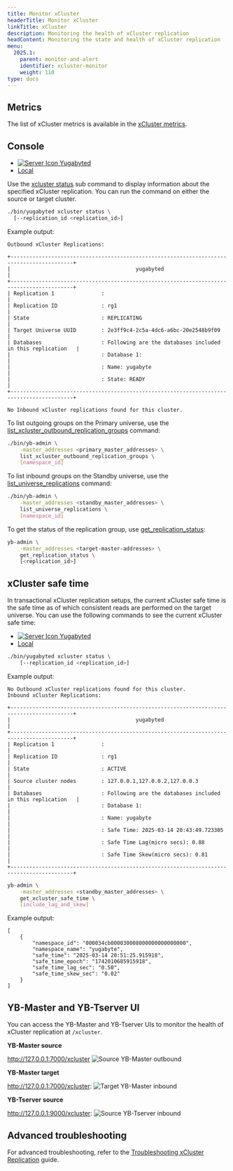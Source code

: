 ```yaml
---
title: Monitor xCluster
headerTitle: Monitor xCluster
linkTitle: xCluster
description: Monitoring the health of xCluster replication
headContent: Monitoring the state and health of xCluster replication
menu:
  2025.1:
    parent: monitor-and-alert
    identifier: xcluster-monitor
    weight: 110
type: docs
---
```


## Metrics

The list of xCluster metrics is available in the [xCluster metrics](../metrics/replication/).

## Console

<ul class="nav nav-tabs-alt nav-tabs-yb custom-tabs">
  <li>
    <a href="#yugabyted" class="nav-link active" id="yugabyted-tab" data-bs-toggle="tab"
      role="tab" aria-controls="yugabyted" aria-selected="true">
      <img src="/icons/database.svg" alt="Server Icon">
      Yugabyted
    </a>
  </li>
  <li>
    <a href="#local" class="nav-link" id="local-tab" data-bs-toggle="tab"
      role="tab" aria-controls="local" aria-selected="false">
      <i class="icon-shell"></i>
      Local
    </a>
  </li>
</ul>
<div class="tab-content">
  <div id="yugabyted" class="tab-pane fade show active" role="tabpanel" aria-labelledby="yugabyted-tab">

<!-- YugabyteD Monitor -->

Use the [xcluster status](../../../reference/configuration/yugabyted/#status-1) sub command to display information about the specified xCluster replication. You can run the command on either the source or target cluster.

```sh
./bin/yugabyted xcluster status \
  [--replication_id <replication_id>]
```

Example output:

```output
Outbound xCluster Replications:

+------------------------------------------------------------------------------------------+
|                                        yugabyted                                         |
+------------------------------------------------------------------------------------------+
| Replication 1               :                                                            |
| Replication ID              : rg1                                                        |
| State                       : REPLICATING                                                |
| Target Universe UUID        : 2e3ff9c4-2c5a-4dc6-a6bc-20e2548b9f09                       |
| Databases                   : Following are the databases included in this replication   |
|                             : Database 1:                                                |
|                             : Name: yugabyte                                             |
|                             : State: READY                                               |
+------------------------------------------------------------------------------------------+

No Inbound xCluster replications found for this cluster.
```

  </div>

  <div id="local" class="tab-pane fade " role="tabpanel" aria-labelledby="local-tab">

<!-- Local Monitor -->

To list outgoing groups on the Primary universe, use the [list_xcluster_outbound_replication_groups](../../../admin/yb-admin/#list-xcluster-outbound-replication-groups) command:

```sh
./bin/yb-admin \
    -master_addresses <primary_master_addresses> \
    list_xcluster_outbound_replication_groups \
    [namespace_id]
```

To list inbound groups on the Standby universe, use the [list_universe_replications](../../../admin/yb-admin/#list-universe-replications) command:

```sh
./bin/yb-admin \
    -master_addresses <standby_master_addresses> \
    list_universe_replications \
    [namespace_id]
```

To get the status of the replication group, use [get_replication_status](../../../admin/yb-admin/#get-replication-status):

```sh
yb-admin \
    -master_addresses <target-master-addresses> \
    get_replication_status \
    [<replication_id>]
```

  </div>

</div>

## xCluster safe time

In transactional xCluster replication setups, the current xCluster safe time is the safe time as of which consistent reads are performed on the target universe. You can use the following commands to see the current xCluster safe time:

<ul class="nav nav-tabs-alt nav-tabs-yb custom-tabs">
  <li>
    <a href="#yugabyted-safe-time" class="nav-link active" id="yugabyted-safe-time-tab" data-bs-toggle="tab"
      role="tab" aria-controls="yugabyted-safe-time" aria-selected="true">
      <img src="/icons/database.svg" alt="Server Icon">
      Yugabyted
    </a>
  </li>
  <li>
    <a href="#local-safe-time" class="nav-link" id="local-safe-time-tab" data-bs-toggle="tab"
      role="tab" aria-controls="local-safe-time" aria-selected="false">
      <i class="icon-shell"></i>
      Local
    </a>
  </li>
</ul>
<div class="tab-content">
  <div id="yugabyted-safe-time" class="tab-pane fade show active" role="tabpanel" aria-labelledby="yugabyted-safe-time-tab">

```sh
./bin/yugabyted xcluster status \
    [--replication_id <replication_id>]
```

Example output:

```output
No Outbound xCluster replications found for this cluster.
Inbound xCluster Replications:

+------------------------------------------------------------------------------------------+
|                                        yugabyted                                         |
+------------------------------------------------------------------------------------------+
| Replication 1               :                                                            |
| Replication ID              : rg1                                                        |
| State                       : ACTIVE                                                     |
| Source cluster nodes        : 127.0.0.1,127.0.0.2,127.0.0.3                              |
| Databases                   : Following are the databases included in this replication   |
|                             : Database 1:                                                |
|                             : Name: yugabyte                                             |
|                             : Safe Time: 2025-03-14 20:43:49.723305                      |
|                             : Safe Time Lag(micro secs): 0.88                            |
|                             : Safe Time Skew(micro secs): 0.81                           |
+------------------------------------------------------------------------------------------+
```

  </div>

  <div id="local-safe-time" class="tab-pane fade " role="tabpanel" aria-labelledby="local-safe-time-tab">

  ```sh
  yb-admin \
      -master_addresses <standby_master_addresses> \
      get_xcluster_safe_time \
      [include_lag_and_skew]
  ```

  Example output:

  ```output
  [
      {
          "namespace_id": "000034cb000030008000000000000000",
          "namespace_name": "yugabyte",
          "safe_time": "2025-03-14 20:51:25.915918",
          "safe_time_epoch": "1742010685915918",
          "safe_time_lag_sec": "0.50",
          "safe_time_skew_sec": "0.02"
      }
  ]
  ```

  </div>
  </div>

## YB-Master and YB-Tserver UI

You can access the YB-Master and YB-Tserver UIs to monitor the health of xCluster replication at `/xcluster`.

**YB-Master source**

<http://127.0.0.1:7000/xcluster>
![Source YB-Master outbound](/images/deploy/xcluster/automatic-outbound.jpg)

**YB-Master target**

<http://127.0.0.1:7000/xcluster>:
![Target YB-Master inbound](/images/deploy/xcluster/automatic-inbound.jpg)

**YB-Tserver source**

<http://127.0.0.1:9000/xcluster>:
![Source YB-Tserver inbound](/images/deploy/xcluster/tserver-outbound.jpg)

## Advanced troubleshooting

For advanced troubleshooting, refer to the [Troubleshooting xCluster Replication](https://support.yugabyte.com/hc/en-us/articles/29809348650381-How-to-troubleshoot-xCluster-replication-lag-and-errors) guide.
